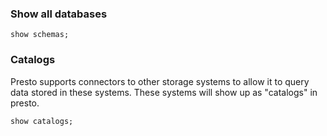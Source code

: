 ### Show all databases
```
show schemas;
```

### Catalogs
Presto supports connectors to other storage systems to allow it to query data stored in these systems. These systems will show up as "catalogs" in presto.

```
show catalogs;
```